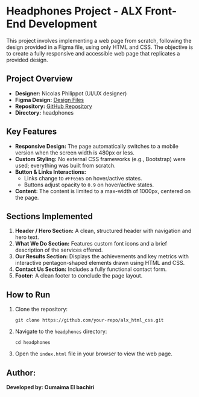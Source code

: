 <h1>Headphones Project - ALX Front-End Development</h1>
<p>This project involves implementing a web page from scratch, following the design provided in a Figma file, using only HTML and CSS. The objective is to create a fully responsive and accessible web page that replicates a provided design.</p>
<h2>Project Overview</h2>
<ul>
	<li><strong>Designer:</strong> Nicolas Philippot (UI/UX designer)</li>
	<li><strong>Figma Design:</strong> <a href="https://www.figma.com">Design Files</a></li>
	<li><strong>Repository:</strong> <a href="https://github.com/your-repo/alx_html_css">GitHub Repository</a></li>
        <li><strong>Directory:</strong> headphones</li>
</ul>
 <h2>Key Features</h2>
    <ul>
        <li><strong>Responsive Design:</strong> The page automatically switches to a mobile version when the screen width is 480px or less.</li>
        <li><strong>Custom Styling:</strong> No external CSS frameworks (e.g., Bootstrap) were used; everything was built from scratch.</li>
        <li><strong>Button & Links Interactions:</strong>
            <ul>
                <li>Links change to <code>#FF6565</code> on hover/active states.</li>
                <li>Buttons adjust opacity to <code>0.9</code> on hover/active states.</li>
            </ul>
        </li>
        <li><strong>Content:</strong> The content is limited to a max-width of 1000px, centered on the page.</li>
    </ul>
 <h2>Sections Implemented</h2>
    <ol>
        <li><strong>Header / Hero Section:</strong> A clean, structured header with navigation and hero text.</li>
        <li><strong>What We Do Section:</strong> Features custom font icons and a brief description of the services offered.</li>
        <li><strong>Our Results Section:</strong> Displays the achievements and key metrics with interactive pentagon-shaped elements drawn using HTML and CSS.</li>
        <li><strong>Contact Us Section:</strong> Includes a fully functional contact form.</li>
        <li><strong>Footer:</strong> A clean footer to conclude the page layout.</li>
    </ol>
 <h2>How to Run</h2>
    <ol>
        <li>Clone the repository:
            <pre><code>git clone https://github.com/your-repo/alx_html_css.git</code></pre>
        </li>
        <li>Navigate to the <code>headphones</code> directory:
            <pre><code>cd headphones</code></pre>
        </li>
        <li>Open the <code>index.html</code> file in your browser to view the web page.</li>
    </ol>
 <h2>Author:</h2>
    <p><strong>Developed by: Oumaima El bachiri</strong></p>
